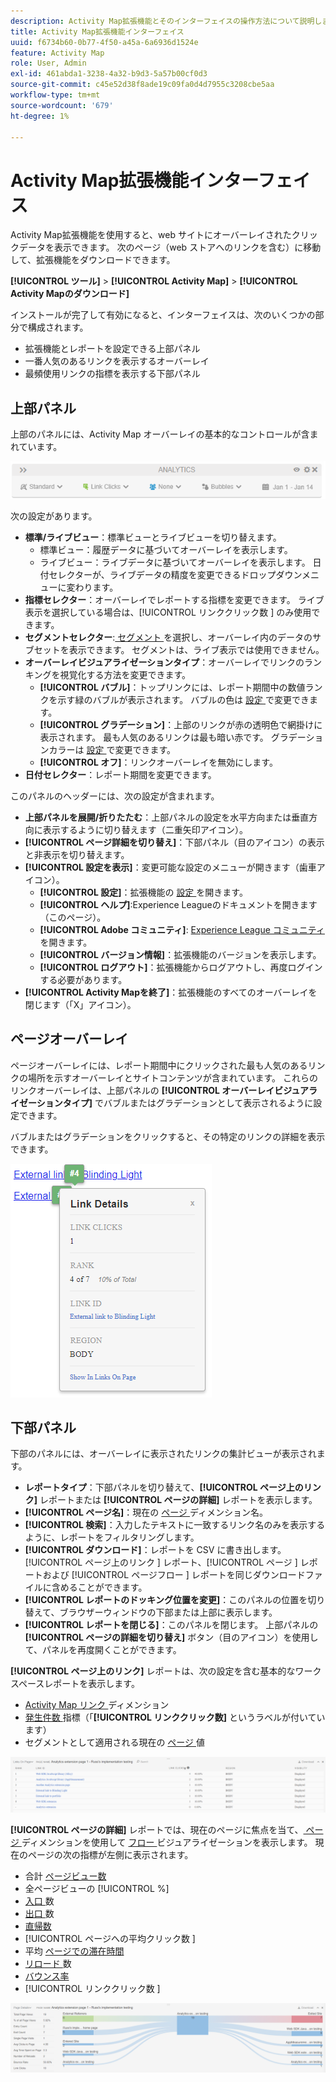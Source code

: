 ```yaml
---
description: Activity Map拡張機能とそのインターフェイスの操作方法について説明します。
title: Activity Map拡張機能インターフェイス
uuid: f6734b60-0b77-4f50-a45a-6a6936d1524e
feature: Activity Map
role: User, Admin
exl-id: 461abda1-3238-4a32-b9d3-5a57b00cf0d3
source-git-commit: c45e52d38f8ade19c09fa0d4d7955c3208cbe5aa
workflow-type: tm+mt
source-wordcount: '679'
ht-degree: 1%

---
```


# Activity Map拡張機能インターフェイス

Activity Map拡張機能を使用すると、web サイトにオーバーレイされたクリックデータを表示できます。 次のページ（web ストアへのリンクを含む）に移動して、拡張機能をダウンロードできます。

**[!UICONTROL ツール]** > **[!UICONTROL Activity Map]** > **[!UICONTROL Activity Mapのダウンロード]**

インストールが完了して有効になると、インターフェイスは、次のいくつかの部分で構成されます。

* 拡張機能とレポートを設定できる上部パネル
* 一番人気のあるリンクを表示するオーバーレイ
* 最頻使用リンクの指標を表示する下部パネル

## 上部パネル

上部のパネルには、Activity Map オーバーレイの基本的なコントロールが含まれています。

![ オーバーレイ ](../assets/overlay.png)

次の設定があります。

* **標準/ライブビュー**：標準ビューとライブビューを切り替えます。
   * 標準ビュー：履歴データに基づいてオーバーレイを表示します。
   * ライブビュー：ライブデータに基づいてオーバーレイを表示します。 日付セレクターが、ライブデータの精度を変更できるドロップダウンメニューに変わります。
* **指標セレクター**：オーバーレイでレポートする指標を変更できます。 ライブ表示を選択している場合は、[!UICONTROL  リンククリック数 ] のみ使用できます。
* **セグメントセレクター**:[ セグメント ](/help/components/segmentation/seg-overview.md) を選択し、オーバーレイ内のデータのサブセットを表示できます。 セグメントは、ライブ表示では使用できません。
* **オーバーレイビジュアライゼーションタイプ**：オーバーレイでリンクのランキングを視覚化する方法を変更できます。
   * **[!UICONTROL バブル]**：トップリンクには、レポート期間中の数値ランクを示す緑のバブルが表示されます。 バブルの色は [ 設定 ](settings.md) で変更できます。
   * **[!UICONTROL グラデーション]**：上部のリンクが赤の透明色で網掛けに表示されます。 最も人気のあるリンクは最も暗い赤です。 グラデーションカラーは [ 設定 ](settings.md) で変更できます。
   * **[!UICONTROL オフ]**：リンクオーバーレイを無効にします。
* **日付セレクター**：レポート期間を変更できます。

このパネルのヘッダーには、次の設定が含まれます。

* **上部パネルを展開/折りたたむ**：上部パネルの設定を水平方向または垂直方向に表示するように切り替えます（二重矢印アイコン）。
* **[!UICONTROL ページ詳細を切り替え]**：下部パネル（目のアイコン）の表示と非表示を切り替えます。
* **[!UICONTROL 設定を表示]**：変更可能な設定のメニューが開きます（歯車アイコン）。
   * **[!UICONTROL 設定]**：拡張機能の [ 設定 ](settings.md) を開きます。
   * **[!UICONTROL ヘルプ]**:Experience Leagueのドキュメントを開きます（このページ）。
   * **[!UICONTROL Adobe コミュニティ]**: [Experience League コミュニティ ](https://experienceleaguecommunities.adobe.com/?profile.language=ja) を開きます。
   * **[!UICONTROL バージョン情報]**：拡張機能のバージョンを表示します。
   * **[!UICONTROL ログアウト]**：拡張機能からログアウトし、再度ログインする必要があります。
* **[!UICONTROL Activity Mapを終了]**：拡張機能のすべてのオーバーレイを閉じます（「X」アイコン）。

## ページオーバーレイ

ページオーバーレイには、レポート期間中にクリックされた最も人気のあるリンクの場所を示すオーバーレイとサイトコンテンツが含まれています。 これらのリンクオーバーレイは、上部パネルの **[!UICONTROL オーバーレイビジュアライゼーションタイプ]** でバブルまたはグラデーションとして表示されるように設定できます。

バブルまたはグラデーションをクリックすると、その特定のリンクの詳細を表示できます。

![ リンクバブル ](../assets/link-bubble.png)

## 下部パネル

下部のパネルには、オーバーレイに表示されたリンクの集計ビューが表示されます。

* **レポートタイプ**：下部パネルを切り替えて、**[!UICONTROL ページ上のリンク]** レポートまたは **[!UICONTROL ページの詳細]** レポートを表示します。
* **[!UICONTROL ページ名]**：現在の [ ページ ](/help/components/dimensions/page.md) ディメンション名。
* **[!UICONTROL 検索]**：入力したテキストに一致するリンク名のみを表示するように、レポートをフィルタリングします。
* **[!UICONTROL ダウンロード]**：レポートを CSV に書き出します。 [!UICONTROL  ページ上のリンク ] レポート、[!UICONTROL  ページ ] レポートおよび [!UICONTROL  ページフロー ] レポートを同じダウンロードファイルに含めることができます。
* **[!UICONTROL レポートのドッキング位置を変更]**：このパネルの位置を切り替えて、ブラウザーウィンドウの下部または上部に表示します。
* **[!UICONTROL レポートを閉じる]**：このパネルを閉じます。 上部パネルの **[!UICONTROL ページの詳細を切り替え]** ボタン（目のアイコン）を使用して、パネルを再度開くことができます。

**[!UICONTROL ページ上のリンク]** レポートは、次の設定を含む基本的なワークスペースレポートを表示します。

* [Activity Map リンク ](/help/components/dimensions/activity-map-link.md) ディメンション
* [ 発生件数 ](/help/components/metrics/occurrences.md) 指標（「**[!UICONTROL リンククリック数]** というラベルが付いています）
* セグメントとして適用される現在の [ ページ ](/help/components/dimensions/page.md) 値

![ ページパネル上のリンク ](../assets/links-on-page.png)

**[!UICONTROL ページの詳細]** レポートでは、現在のページに焦点を当て、[ ページ ](/help/analyze/analysis-workspace/visualizations/c-flow/flow.md) ディメンションを使用して [ フロー ](/help/components/dimensions/page.md) ビジュアライゼーションを表示します。 現在のページの次の指標が左側に表示されます。

* 合計 [ ページビュー数 ](/help/components/metrics/page-views.md)
* 全ページビューの [!UICONTROL  %]
* [ 入口 ](/help/components/metrics/entries.md) 数
* [ 出口 ](/help/components/metrics/exits.md) 数
* [直帰数](/help/components/metrics/single-page-visits.md)
* [!UICONTROL  ページへの平均クリック数 ]
* 平均 [ ページでの滞在時間 ](/help/components/metrics/time-spent.md)
* [ リロード ](/help/components/metrics/reloads.md) 数
* [バウンス率](/help/components/metrics/bounce-rate.md)
* [!UICONTROL  リンククリック数 ]

![ページの詳細](../assets/page-details.png)
